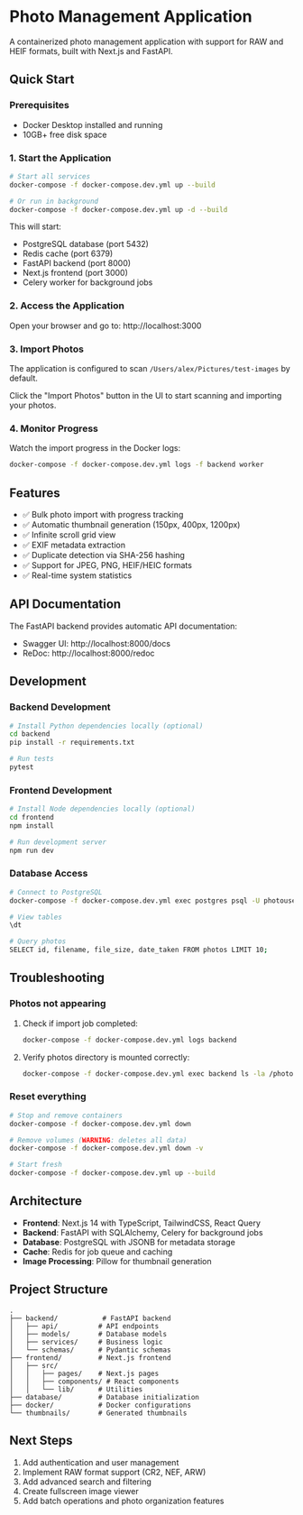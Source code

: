 # Photo Management Application

A containerized photo management application with support for RAW and HEIF formats, built with Next.js and FastAPI.

## Quick Start

### Prerequisites
- Docker Desktop installed and running
- 10GB+ free disk space

### 1. Start the Application

```bash
# Start all services
docker-compose -f docker-compose.dev.yml up --build

# Or run in background
docker-compose -f docker-compose.dev.yml up -d --build
```

This will start:
- PostgreSQL database (port 5432)
- Redis cache (port 6379)
- FastAPI backend (port 8000)
- Next.js frontend (port 3000)
- Celery worker for background jobs

### 2. Access the Application

Open your browser and go to: http://localhost:3000

### 3. Import Photos

The application is configured to scan `/Users/alex/Pictures/test-images` by default.

Click the "Import Photos" button in the UI to start scanning and importing your photos.

### 4. Monitor Progress

Watch the import progress in the Docker logs:
```bash
docker-compose -f docker-compose.dev.yml logs -f backend worker
```

## Features

- ✅ Bulk photo import with progress tracking
- ✅ Automatic thumbnail generation (150px, 400px, 1200px)
- ✅ Infinite scroll grid view
- ✅ EXIF metadata extraction
- ✅ Duplicate detection via SHA-256 hashing
- ✅ Support for JPEG, PNG, HEIF/HEIC formats
- ✅ Real-time system statistics

## API Documentation

The FastAPI backend provides automatic API documentation:
- Swagger UI: http://localhost:8000/docs
- ReDoc: http://localhost:8000/redoc

## Development

### Backend Development
```bash
# Install Python dependencies locally (optional)
cd backend
pip install -r requirements.txt

# Run tests
pytest
```

### Frontend Development
```bash
# Install Node dependencies locally (optional)
cd frontend
npm install

# Run development server
npm run dev
```

### Database Access
```bash
# Connect to PostgreSQL
docker-compose -f docker-compose.dev.yml exec postgres psql -U photouser -d photos

# View tables
\dt

# Query photos
SELECT id, filename, file_size, date_taken FROM photos LIMIT 10;
```

## Troubleshooting

### Photos not appearing
1. Check if import job completed:
   ```bash
   docker-compose -f docker-compose.dev.yml logs backend
   ```

2. Verify photos directory is mounted correctly:
   ```bash
   docker-compose -f docker-compose.dev.yml exec backend ls -la /photos
   ```

### Reset everything
```bash
# Stop and remove containers
docker-compose -f docker-compose.dev.yml down

# Remove volumes (WARNING: deletes all data)
docker-compose -f docker-compose.dev.yml down -v

# Start fresh
docker-compose -f docker-compose.dev.yml up --build
```

## Architecture

- **Frontend**: Next.js 14 with TypeScript, TailwindCSS, React Query
- **Backend**: FastAPI with SQLAlchemy, Celery for background jobs
- **Database**: PostgreSQL with JSONB for metadata storage
- **Cache**: Redis for job queue and caching
- **Image Processing**: Pillow for thumbnail generation

## Project Structure
```
.
├── backend/           # FastAPI backend
│   ├── api/          # API endpoints
│   ├── models/       # Database models
│   ├── services/     # Business logic
│   └── schemas/      # Pydantic schemas
├── frontend/         # Next.js frontend
│   ├── src/
│   │   ├── pages/    # Next.js pages
│   │   ├── components/ # React components
│   │   └── lib/      # Utilities
├── database/         # Database initialization
├── docker/           # Docker configurations
└── thumbnails/       # Generated thumbnails
```

## Next Steps

1. Add authentication and user management
2. Implement RAW format support (CR2, NEF, ARW)
3. Add advanced search and filtering
4. Create fullscreen image viewer
5. Add batch operations and photo organization features